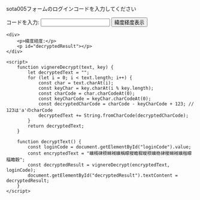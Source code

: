 sota005フォームのログインコードを入力してください
<head>
    <title>ログインコード</title>
</head>
<body>
    <div>
        <label for="loginCode">コードを入力:</label>
        <input id="loginCode" type="text" />
        <button onclick="decryptText()">緯度経度表示</button>
    </div>

    <div>
        <p>緯度経度:</p>
        <p id="decryptedResult"></p>
    </div>

    <script>
        function vignereDecrypt(text, key) {
            let decryptedText = "";
            for (let i = 0; i < text.length; i++) {
                const char = text.charAt(i);
                const keyChar = key.charAt(i % key.length);
                const charCode = char.charCodeAt(0);
                const keyCharCode = keyChar.charCodeAt(0);
                const decryptedCharCode = charCode - keyCharCode + 123; // 123は'a'のcharCode
                decryptedText += String.fromCharCode(decryptedCharCode);
            }
            return decryptedText;
        }

        function decryptText() {
            const loginCode = document.getElementById("loginCode").value;
            const encryptedText = "矌稰硉稬矊稢矌稱矇稯瞻穉瞹稬矌稳硉稯矊稢矌稭矇稫瞻穀";
            const decryptedResult = vignereDecrypt(encryptedText, loginCode);
            document.getElementById("decryptedResult").textContent = decryptedResult;
        }
    </script>
</body>
